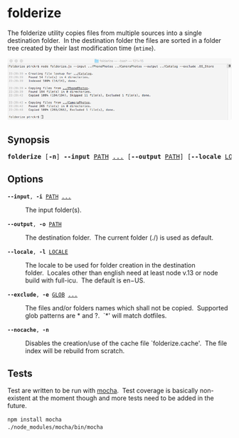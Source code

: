 # folderize

The folderize utility copies files from multiple sources into a single destination folder.&nbsp;&nbsp;In the destination folder the files are sorted in a folder tree created by their last modification time (`mtime`).

![Termial Preview](./preview/terminal.png)

## Synopsis

<pre><b>folderize</b> [<b>-n</b>] <b>--input</b> <ins>PATH</ins> <ins>...</ins> [<b>--output</b> <ins>PATH</ins>] [<b>--locale</b> <ins>LOCALE</ins>] [<b>--exclude</b> <ins>GLOB</ins> <ins>...</ins>]</pre>

## Options

<div><code><b>--input</b>, <b>-i</b> <ins>PATH</ins> <ins>...</ins></code></div>
<dl><dd>The input folder(s).</dd></dl>

<div><code><b>--output</b>, <b>-o</b> <ins>PATH</ins></code></div>
<dl><dd>The destination folder.&nbsp;&nbsp;The current folder (./) is used as default.</dd></dl>

<div><code><b>--locale</b>, <b>-l</b> <ins>LOCALE</ins></code></div>
<dl><dd>The locale to be used for folder creation in the destination folder.&nbsp;&nbsp;Locales other than english need at least node v.13 or node build with full-icu.&nbsp;&nbsp;The default is en−US.</pre></dd></dl>

<div><code><b>--exclude</b>, <b>-e</b> <ins>GLOB</ins> <ins>...</ins></code></div>
<dl><dd>The files and/or folders names which shall not be copied.&nbsp;&nbsp;Supported glob patterns are * and ?.&nbsp;&nbsp;`*' will match dotfiles.</pre></dd></dl>

<div><code><b>--nocache</b>, <b>-n</b></code></div>
<dl><dd>Disables the creation/use of the cache file `folderize.cache'.&nbsp;&nbsp;The file index will be rebuild from scratch.</dd></dl>

## Tests

Test are written to be run with [mocha](https://mochajs.org).&nbsp;&nbsp;Test coverage is basically non-existent at the moment though and more tests need to be added in the future.

```sh
npm install mocha
./node_modules/mocha/bin/mocha
```